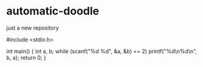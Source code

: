 # automatic-doodle
just a new repository

#include <stdio.h>
 
int main() {
    int a, b;
    while (scanf("%d %d", &a, &b) == 2)
        printf("%d\n%d\n", b, a);
    return 0;
}
